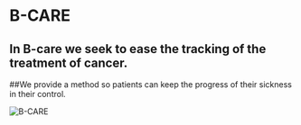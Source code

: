 # B-CARE

## In B-care we seek to ease the tracking of the treatment of cancer.
##We provide a method so patients can keep the progress of their sickness in their control.

![B-CARE](/public/images/logo-animation.gif)


